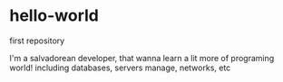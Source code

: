 # hello-world
first repository


I'm a salvadorean developer, that wanna learn a lit more of programing world! including databases, servers manage, networks, etc
